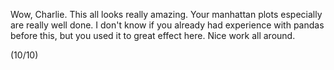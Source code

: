 Wow, Charlie. This all looks really amazing. Your manhattan plots especially are really well done. I don't know if you already had experience with pandas before this, but you used it to great effect here. Nice work all around.

(10/10)
